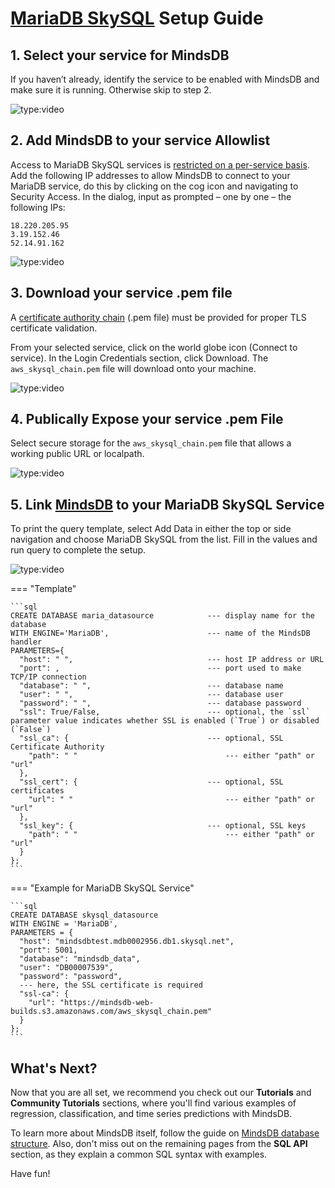 
# [MariaDB SkySQL](https://cloud.MariaDB.com/) Setup Guide

## 1. Select your service for MindsDB

If you haven’t already, identify the service to be enabled with MindsDB and make sure it is running. Otherwise skip to step 2.

![type:video](https://youtube.com/embed/XLJ7xD9BRu8)

## 2. Add MindsDB to your service Allowlist

Access to MariaDB SkySQL services is [restricted on a per-service basis](https://mariadb.com/products/skysql/docs/security/firewalls/ip-allowlist-services/).
Add the following IP addresses to allow MindsDB to connect to your MariaDB service, do this by clicking on the cog icon and navigating to Security Access. In the dialog, input as prompted – one by one – the following IPs:

```
18.220.205.95
3.19.152.46
52.14.91.162
```

![type:video](https://youtube.com/embed/zaUM5kw8vJs)

## 3. Download your service .pem file

A [certificate authority chain](https://mariadb.com/products/skysql/docs/connect/connection-parameters-portal/#certificate-authority-chain) (.pem file) must be provided for proper TLS certificate validation.

From your selected service, click on the world globe icon (Connect to service). In the Login Credentials section, click Download. The `aws_skysql_chain.pem` file will download onto your machine.

![type:video](https://youtube.com/embed/tBCrPSPHKds)

## 4. Publically Expose your service .pem File

Select secure storage for the `aws_skysql_chain.pem` file that allows a working public URL or localpath.

![type:video](https://youtube.com/embed/nCPvBmnV7as)

## 5. Link [MindsDB](https://cloud.mindsdb.com) to your MariaDB SkySQL Service

To print the query template, select Add Data in either the top or side navigation and choose MariaDB SkySQL from the list. Fill in the values and run query to complete the setup.

![type:video](https://youtube.com/embed/yG4qZBDu918)

=== "Template"

    ```sql
    CREATE DATABASE maria_datasource            --- display name for the database
    WITH ENGINE='MariaDB',                      --- name of the MindsDB handler
    PARAMETERS={
      "host": " ",                              --- host IP address or URL
      "port": ,                                 --- port used to make TCP/IP connection
      "database": " ",                          --- database name
      "user": " ",                              --- database user
      "password": " ",                          --- database password
      "ssl": True/False,                        --- optional, the `ssl` parameter value indicates whether SSL is enabled (`True`) or disabled (`False`)
      "ssl_ca": {                               --- optional, SSL Certificate Authority
        "path": " "                                 --- either "path" or "url"
      },
      "ssl_cert": {                             --- optional, SSL certificates
        "url": " "                                  --- either "path" or "url"
      },
      "ssl_key": {                              --- optional, SSL keys
        "path": " "                                 --- either "path" or "url"
      }
    };
    ```

=== "Example for MariaDB SkySQL Service"

    ```sql
    CREATE DATABASE skysql_datasource
    WITH ENGINE = 'MariaDB',
    PARAMETERS = {
      "host": "mindsdbtest.mdb0002956.db1.skysql.net",
      "port": 5001,
      "database": "mindsdb_data",
      "user": "DB00007539",
      "password": "password",
      --- here, the SSL certificate is required
      "ssl-ca": {
        "url": "https://mindsdb-web-builds.s3.amazonaws.com/aws_skysql_chain.pem"
      }
    };
    ```

## What's Next?

Now that you are all set, we recommend you check out our **Tutorials** and **Community Tutorials** sections, where you'll find various examples of regression, classification, and time series predictions with MindsDB.

To learn more about MindsDB itself, follow the guide on [MindsDB database structure](/sql/table-structure/). Also, don't miss out on the remaining pages from the **SQL API** section, as they explain a common SQL syntax with examples.

Have fun!

